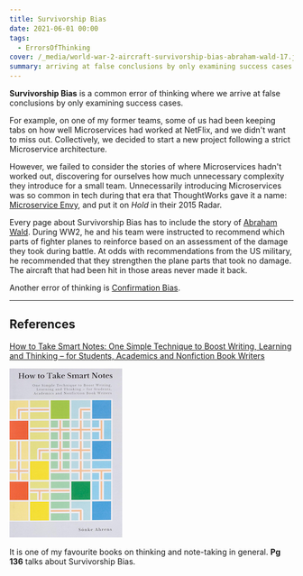 ```yaml
---
title: Survivorship Bias
date: 2021-06-01 00:00
tags:
  - ErrorsOfThinking
cover: /_media/world-war-2-aircraft-survivorship-bias-abraham-wald-17.jpeg
summary: arriving at false conclusions by only examining success cases
---
```


**Survivorship Bias** is a common error of thinking where we arrive at false conclusions by only examining success cases.

For example, on one of my former teams, some of us had been keeping tabs on how well Microservices had worked at NetFlix, and we didn't want to miss out. Collectively, we decided to start a new project following a strict Microservice architecture.

However, we failed to consider the stories of where Microservices hadn't worked out, discovering for ourselves how much unnecessary complexity they introduce for a small team. Unnecessarily introducing Microservices was so common in tech during that era that ThoughtWorks gave it a name: [Microservice Envy](https://www.thoughtworks.com/radar/techniques/microservice-envy), and put it on *Hold* in their 2015 Radar.

Every page about Survivorship Bias has to include the story of [Abraham Wald](https://en.wikipedia.org/wiki/Survivorship_bias#In_the_military). During WW2, he and his team were instructed to recommend which parts of fighter planes to reinforce based on an assessment of the damage they took during battle. At odds with recommendations from the US military, he recommended that they strengthen the plane parts that took no damage. The aircraft that had been hit in those areas never made it back.

Another error of thinking is [Confirmation Bias](confirmation-bias.md).

---

## References

[How to Take Smart Notes: One Simple Technique to Boost Writing, Learning and Thinking – for Students, Academics and Nonfiction Book Writers](https://amzn.to/4bbgrSZ)

![How to Take Smart Notes cover](../_media/how-to-take-smart-notes-cover.png)

It is one of my favourite books on thinking and note-taking in general. **Pg 136** talks about Survivorship Bias.
